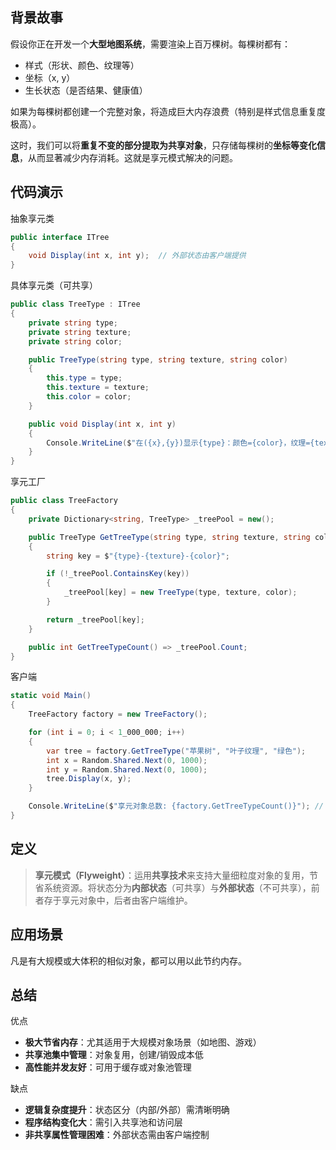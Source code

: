 ## 背景故事

假设你正在开发一个**大型地图系统**，需要渲染上百万棵树。每棵树都有：

- 样式（形状、颜色、纹理等）
- 坐标（x, y）
- 生长状态（是否结果、健康值）

如果为每棵树都创建一个完整对象，将造成巨大内存浪费（特别是样式信息重复度极高）。

这时，我们可以将**重复不变的部分提取为共享对象**，只存储每棵树的**坐标等变化信息**，从而显著减少内存消耗。这就是享元模式解决的问题。

## 代码演示

抽象享元类

```cs
public interface ITree
{
    void Display(int x, int y);  // 外部状态由客户端提供
}
```

具体享元类（可共享）

```cs
public class TreeType : ITree
{
    private string type;
    private string texture;
    private string color;

    public TreeType(string type, string texture, string color)
    {
        this.type = type;
        this.texture = texture;
        this.color = color;
    }

    public void Display(int x, int y)
    {
        Console.WriteLine($"在({x},{y})显示{type}：颜色={color}，纹理={texture}");
    }
}
```

享元工厂

```cs
public class TreeFactory
{
    private Dictionary<string, TreeType> _treePool = new();

    public TreeType GetTreeType(string type, string texture, string color)
    {
        string key = $"{type}-{texture}-{color}";

        if (!_treePool.ContainsKey(key))
        {
            _treePool[key] = new TreeType(type, texture, color);
        }

        return _treePool[key];
    }

    public int GetTreeTypeCount() => _treePool.Count;
}
```

客户端

```cs
static void Main()
{
	TreeFactory factory = new TreeFactory();

	for (int i = 0; i < 1_000_000; i++)
	{
		var tree = factory.GetTreeType("苹果树", "叶子纹理", "绿色");
		int x = Random.Shared.Next(0, 1000);
		int y = Random.Shared.Next(0, 1000);
		tree.Display(x, y);
	}

	Console.WriteLine($"享元对象总数: {factory.GetTreeTypeCount()}"); // 应仅创建1个TreeType
}
```

## 定义

> **享元模式（Flyweight）**：运用**共享技术**来支持大量细粒度对象的复用，节省系统资源。将状态分为**内部状态**（可共享）与**外部状态**（不可共享），前者存于享元对象中，后者由客户端维护。

<import filepath="./UML/11.puml" />

## 应用场景

凡是有大规模或大体积的相似对象，都可以用以此节约内存。

## 总结

优点
- **极大节省内存**：尤其适用于大规模对象场景（如地图、游戏）
- **共享池集中管理**：对象复用，创建/销毁成本低
- **高性能并发友好**：可用于缓存或对象池管理

缺点
- **逻辑复杂度提升**：状态区分（内部/外部）需清晰明确
- **程序结构变化大**：需引入共享池和访问层
- **非共享属性管理困难**：外部状态需由客户端控制